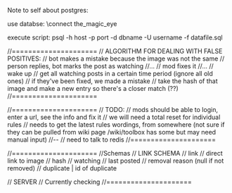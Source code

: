 
Note to self about postgres:

use databse: \connect the_magic_eye

execute script: psql -h host -p port -d dbname -U username -f datafile.sql


//=====================
// ALGORITHM FOR DEALING WITH FALSE POSITIVES:
// bot makes a mistake because the image was not the same
// person replies, bot marks the post as watching
//...
// mod fixes it
//...
// wake up
// get all watching posts in a certain time period (ignore all old ones)
// if they've been fixed, we made a mistake
// take the hash of that image and make a new entry so there's a closer match (??)
//=====================

//=====================
// TODO:
// mods should be able to login, enter a url, see the info and fix it
// we will need a total reset for individual rules
// needs to get the latest rules wordings, from somewhere (not sure if they can be pulled from wiki page /wiki/toolbox has some but may need manual input)
//--
// need to talk to redis
//=====================

//=====================
//Schemas
// LINK SCHEMA 
// link
// direct link to image
// hash
// watching
// last posted
// removal reason (null if not removed)
// duplicate | id of duplicate

// SERVER
// Currently checking
//=====================
